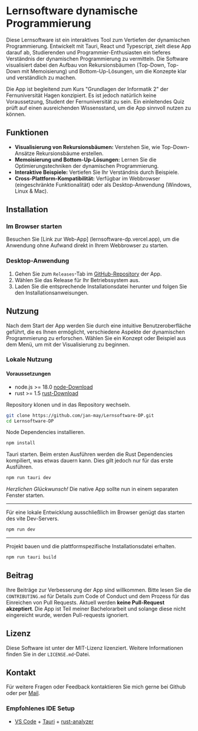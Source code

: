 # Lernsoftware dynamische Programmierung

Diese Lernsoftware ist ein interaktives Tool zum Vertiefen der dynamischen Programmierung. Entwickelt mit Tauri, React und Typescript, zielt diese App darauf ab, Studierenden und Programmier-Enthusiasten ein tieferes Verständnis der dynamischen Programmierung zu vermitteln. Die Software visualisiert dabei den Aufbau von Rekursionsbäumen (Top-Down, Top-Down mit Memoisierung) und Bottom-Up-Lösungen, um die Konzepte klar und verständlich zu machen.

Die App ist begleitend zum Kurs "Grundlagen der Informatik 2" der Fernuniversität Hagen konzipiert. Es ist jedoch natürlich keine Voraussetzung, Student der Fernuniversität zu sein.
Ein einleitendes Quiz prüft auf einen ausreichenden Wissensstand, um die App sinnvoll nutzen zu können.

## Funktionen

- **Visualisierung von Rekursionsbäumen:** Verstehen Sie, wie Top-Down-Ansätze Rekursionsbäume erstellen.
- **Memoisierung und Bottom-Up-Lösungen:** Lernen Sie die Optimierungstechniken der dynamischen Programmierung.
- **Interaktive Beispiele:** Vertiefen Sie Ihr Verständnis durch Beispiele.
- **Cross-Plattform-Kompatibilität:** Verfügbar im Webbrowser (eingeschränkte Funktionalität) oder als Desktop-Anwendung (Windows, Linux & Mac).

## Installation

### Im Browser starten

Besuchen Sie [Link zur Web-App] (lernsoftware-dp.vercel.app), um die Anwendung ohne Aufwand direkt in Ihrem Webbrowser zu starten.

### Desktop-Anwendung

1. Gehen Sie zum `Releases`-Tab im [GitHub-Repository](https://github.com/jan-may/Lernsoftware-DP/releases) der App.
2. Wählen Sie das Release für Ihr Betriebssystem aus.
3. Laden Sie die entsprechende Installationsdatei herunter und folgen Sie den Installationsanweisungen.

## Nutzung

Nach dem Start der App werden Sie durch eine intuitive Benutzeroberfläche geführt, die es Ihnen ermöglicht, verschiedene Aspekte der dynamischen Programmierung zu erforschen. Wählen Sie ein Konzept oder Beispiel aus dem Menü, um mit der Visualisierung zu beginnen.

### Lokale Nutzung

#### Voraussetzungen

- node.js >= 18.0 [node-Download](https://nodejs.org/en/download/)
- rust >= 1.5 [rust-Download](https://www.rust-lang.org/tools/install)

Repository klonen und in das Repository wechseln.

```bash
git clone https://github.com/jan-may/Lernsoftware-DP.git
cd Lernsoftware-DP
```

Node Dependencies installieren.

```bash
npm install
```

Tauri starten. Beim ersten Ausführen werden die Rust Dependencies kompiliert, was etwas dauern kann. Dies gilt jedoch nur für das erste Ausführen.

```bash
npm run tauri dev
```

_Herzlichen Glückwunsch!_ Die native App sollte nun in einem separaten Fenster starten.

---

Für eine lokale Entwicklung ausschließlich im Browser genügt das starten des vite Dev-Servers.

```bash
npm run dev
```

---

Projekt bauen und die plattformspezifische Installationsdatei erhalten.

```bash
npm run tauri build
```

## Beitrag

Ihre Beiträge zur Verbesserung der App sind willkommen. Bitte lesen Sie die `CONTRIBUTING.md` für Details zum Code of Conduct und dem Prozess für das Einreichen von Pull Requests.
Aktuell werden **keine Pull-Request akzeptiert**.
Die App ist Teil meiner Bachelorarbeit und solange diese nicht eingereicht wurde, werden Pull-requests ignoriert.

## Lizenz

Diese Software ist unter der MIT-Lizenz lizenziert. Weitere Informationen finden Sie in der `LICENSE.md`-Datei.

## Kontakt

Für weitere Fragen oder Feedback kontaktieren Sie mich gerne bei Github oder per [Mail](hi@jan-may.dev).

### Empfohlenes IDE Setup

- [VS Code](https://code.visualstudio.com/) + [Tauri](https://marketplace.visualstudio.com/items?itemName=tauri-apps.tauri-vscode) + [rust-analyzer](https://marketplace.visualstudio.com/items?itemName=rust-lang.rust-analyzer)
